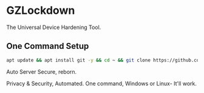 # GZLockdown
The Universal Device Hardening Tool.

## One Command Setup
```bash
apt update && apt install git -y && cd ~ && git clone https://github.com/AgarthanEST/GZLockdown.git && cd GZLockdown && cd Linux\ Server/ && chmod +x install.sh && ./install.sh
```

Auto Server Secure, reborn.

Privacy & Security, Automated.
One command, Windows or Linux- It'll work.
